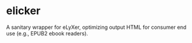 elicker
=======

A sanitary wrapper for eLyXer, optimizing output HTML for consumer end use (e.g., EPUB2 ebook readers).
